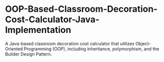 # OOP-Based-Classroom-Decoration-Cost-Calculator-Java-Implementation
A Java-based classroom decoration cost calculator that utilizes Object-Oriented Programming (OOP), including inheritance, polymorphism, and the Builder Design Pattern.
